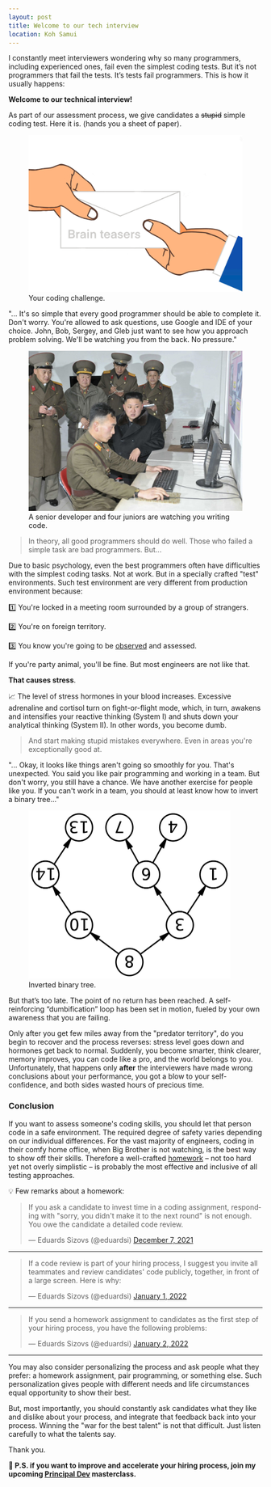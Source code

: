 ```yaml
---
layout: post
title: Welcome to our tech interview
location: Koh Samui
---
```


I constantly meet interviewers wondering why so many programmers, including experienced ones, fail even the simplest coding tests. But it’s not programmers that fail the tests. It’s tests fail programmers. This is how it usually happens:

**Welcome to our technical interview!** 

As part of our assessment process, we give candidates a ~~stupid~~ simple coding test. Here it is. (hands you a sheet of paper).

<figure>
<img src="/images/teasers.png" >
<figcaption>Your coding challenge.</figcaption>
</figure>

"... It's so simple that every good programmer should be able to complete it. Don't worry. You're allowed to ask questions, use Google and IDE of your choice. John, Bob, Sergey, and Gleb just want to see how you approach problem solving. We'll be watching you from the back. No pressure."

<figure>
<img src="/images/kim.jpg">
<figcaption>A senior developer and four juniors are watching you writing code.</figcaption>
</figure>

> In theory, all good programmers should do well. Those who failed a simple task are bad programmers. But...

Due to basic psychology, even the best programmers often have difficulties with the simplest coding tasks. Not at work. But in a specially crafted "test" environments. Such test environment are very different from production environment because:

1️⃣ You're locked in a meeting room surrounded by a group of strangers.

2️⃣ You're on foreign territory.

3️⃣ You know you're going to be [observed](https://en.wikipedia.org/wiki/Observer_effect) and assessed.

If you're party animal, you'll be fine. But most engineers are not like that. 

**That causes stress**.

📈 The level of stress hormones in your blood increases. Excessive adrenaline and cortisol turn on fight-or-flight mode, which, in turn, awakens and intensifies your reactive thinking (System I) and shuts down your analytical thinking (System II). In other words, you become dumb.

> And start making stupid mistakes everywhere. Even in areas you're exceptionally good at.


"... Okay, it looks like things aren't going so smoothly for you. That's unexpected. You said you like pair programming and working in a team. But don't worry, you still have a chance. We have another exercise for people like you. If you can't work in a team, you should at least know how to invert a binary tree..."

<figure>
<img src="/images/invert_tree.png" width="400px">
<figcaption>Inverted binary tree.</figcaption>
</figure>

But that’s too late. The point of no return has been reached. A self-reinforcing “dumbification” loop has been set in motion, fueled by your own awareness that you are failing.

Only after you get few miles away from the "predator territory", do you begin to recover and the process reverses: stress level goes down and hormones get back to normal. Suddenly, you become smarter, think clearer, memory improves, you can code like a pro, and the world belongs to you. Unfortunately, that happens only **after** the interviewers have made wrong conclusions about your performance, you got a blow to your self-confidence, and both sides wasted hours of precious time.

### Conclusion

If you want to assess someone's coding skills, you should let that person code in a safe environment. The required degree of safety varies depending on our individual differences. For the vast majority of engineers, coding in their comfy home office, when Big Brother is not watching, is the best way to show off their skills. Therefore a well-crafted [homework](https://github.com/sizovs/awesome-homework-for-java-developers) – not too hard yet not overly simplistic – is probably the most effective and inclusive of all testing approaches.

💡 Few remarks about a homework:

<blockquote class="twitter-tweet"><p lang="en" dir="ltr">If you ask a candidate to invest time in a coding assignment, responding with &quot;sorry, you didn&#39;t make it to the next round&quot; is not enough. You owe the candidate a detailed code review.</p>&mdash; Eduards Sizovs (@eduardsi) <a href="https://twitter.com/eduardsi/status/1468248183151251459?ref_src=twsrc%5Etfw">December 7, 2021</a></blockquote> <script async src="https://platform.twitter.com/widgets.js" charset="utf-8"></script>

----

<blockquote class="twitter-tweet"><p lang="en" dir="ltr">If a code review is part of your hiring process, I suggest you invite all teammates and review candidates&#39; code publicly, together, in front of a large screen. Here is why:</p>&mdash; Eduards Sizovs (@eduardsi) <a href="https://twitter.com/eduardsi/status/1477286111856582659?ref_src=twsrc%5Etfw">January 1, 2022</a></blockquote> <script async src="https://platform.twitter.com/widgets.js" charset="utf-8"></script>

----

<blockquote class="twitter-tweet"><p lang="en" dir="ltr">If you send a homework assignment to candidates as the first step of your hiring process, you have the following problems:</p>&mdash; Eduards Sizovs (@eduardsi) <a href="https://twitter.com/eduardsi/status/1477516744939827202?ref_src=twsrc%5Etfw">January 2, 2022</a></blockquote> <script async src="https://platform.twitter.com/widgets.js" charset="utf-8"></script>


----

You may also consider personalizing the process and ask people what they prefer: a homework assignment, pair programming, or something else. Such personalization gives people with different needs and life circumstances equal opportunity to show their best. 

But, most importantly, you should constantly ask candidates what they like and dislike about your process, and integrate that feedback back into your process. Winning the "war for the best talent" is not that difficult. Just listen carefully to what the talents say.

Thank you.

**🚀 P.S. if you want to improve and accelerate your hiring process, join my upcoming [Principal Dev](https://principal.dev) masterclass.**
